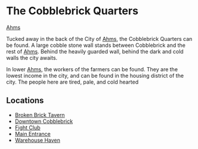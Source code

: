 # The Cobblebrick Quarters
[Ahms](../Ahms%20Overview.md)

Tucked away in the back of the City of [Ahms](../Ahms%20Overview.md), the Cobblebrick Quarters can be found. A large cobble stone wall stands between Cobblebrick and the rest of [Ahms](../Ahms%20Overview.md). Behind the heavily guarded wall, behind the dark and cold walls the city awaits.

In lower [Ahms](../Ahms%20Overview.md), the workers of the farmers can be found. They are the lowest income in the city, and can be found in the housing district of the city. The people here are tired, pale, and cold hearted

## Locations
- [Broken Brick Tavern](Broken%20Brick%20Tavern.md)
- [Downtown Cobblebrick](Downtown%20Cobblebrick.md)
- [Fight Club](Fight%20Club.md)
- [Main Entrance](Main%20Entrance.md)
- [Warehouse Haven](Warehouse%20Haven.md)